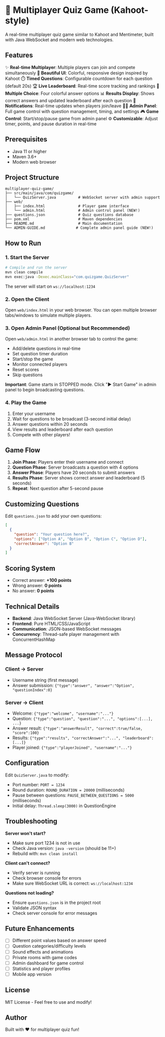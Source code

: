 # 🎯 Multiplayer Quiz Game (Kahoot-style)

A real-time multiplayer quiz game similar to Kahoot and Mentimeter, built with Java WebSocket and modern web technologies.

## Features

✨ **Real-time Multiplayer**: Multiple players can join and compete simultaneously
🎨 **Beautiful UI**: Colorful, responsive design inspired by Kahoot
⏱️ **Timed Questions**: Configurable countdown for each question (default 20s)
🏆 **Live Leaderboard**: Real-time score tracking and rankings
🎯 **Multiple Choice**: Four colorful answer options
📊 **Results Display**: Shows correct answers and updated leaderboard after each question
🔔 **Notifications**: Real-time updates when players join/leave
👨‍💼 **Admin Panel**: Full game control with question management, timing, and settings
🎮 **Game Control**: Start/stop/pause game from admin panel
⚙️ **Customizable**: Adjust timer, points, and pause duration in real-time

## Prerequisites

- Java 11 or higher
- Maven 3.6+
- Modern web browser

## Project Structure

```
multiplayer-quiz-game/
├── src/main/java/com/quizgame/
│   └── QuizServer.java          # WebSocket server with admin support
├── web/
│   ├── index.html               # Player game interface
│   └── admin.html               # Admin control panel (NEW!)
├── questions.json               # Quiz questions database
├── pom.xml                      # Maven dependencies
├── README.md                    # Main documentation
└── ADMIN-GUIDE.md              # Complete admin panel guide (NEW!)
```

## How to Run

### 1. Start the Server

```bash
# Compile and run the server
mvn clean compile
mvn exec:java -Dexec.mainClass="com.quizgame.QuizServer"
```

The server will start on `ws://localhost:1234`

### 2. Open the Client

Open `web/index.html` in your web browser. You can open multiple browser tabs/windows to simulate multiple players.

### 3. Open Admin Panel (Optional but Recommended)

Open `web/admin.html` in another browser tab to control the game:
- Add/delete questions in real-time
- Set question timer duration
- Start/stop the game
- Monitor connected players
- Reset scores
- Skip questions

**Important**: Game starts in STOPPED mode. Click "▶️ Start Game" in admin panel to begin broadcasting questions.

### 4. Play the Game

1. Enter your username
2. Wait for questions to be broadcast (3-second initial delay)
3. Answer questions within 20 seconds
4. View results and leaderboard after each question
5. Compete with other players!

## Game Flow

1. **Join Phase**: Players enter their username and connect
2. **Question Phase**: Server broadcasts a question with 4 options
3. **Answer Phase**: Players have 20 seconds to submit answers
4. **Results Phase**: Server shows correct answer and leaderboard (5 seconds)
5. **Repeat**: Next question after 5-second pause

## Customizing Questions

Edit `questions.json` to add your own questions:

```json
[
  {
    "question": "Your question here?",
    "options": ["Option A", "Option B", "Option C", "Option D"],
    "correctAnswer": "Option B"
  }
]
```

## Scoring System

- Correct answer: **+100 points**
- Wrong answer: **0 points**
- No answer: **0 points**

## Technical Details

- **Backend**: Java WebSocket Server (Java-WebSocket library)
- **Frontend**: Pure HTML/CSS/JavaScript
- **Communication**: JSON-based WebSocket messages
- **Concurrency**: Thread-safe player management with ConcurrentHashMap

## Message Protocol

### Client → Server
- Username string (first message)
- Answer submission: `{"type":"answer", "answer":"Option", "questionIndex":0}`

### Server → Client
- Welcome: `{"type":"welcome", "username":"..."}`
- Question: `{"type":"question", "question":"...", "options":[...], ...}`
- Answer result: `{"type":"answerResult", "correct":true/false, "score":100}`
- Results: `{"type":"results", "correctAnswer":"...", "leaderboard":[...]}`
- Player joined: `{"type":"playerJoined", "username":"..."}`

## Configuration

Edit `QuizServer.java` to modify:
- Port number: `PORT = 1234`
- Round duration: `ROUND_DURATION = 20000` (milliseconds)
- Pause between questions: `PAUSE_BETWEEN_QUESTIONS = 5000` (milliseconds)
- Initial delay: `Thread.sleep(3000)` in QuestionEngine

## Troubleshooting

**Server won't start?**
- Make sure port 1234 is not in use
- Check Java version: `java -version` (should be 11+)
- Rebuild with: `mvn clean install`

**Client can't connect?**
- Verify server is running
- Check browser console for errors
- Make sure WebSocket URL is correct: `ws://localhost:1234`

**Questions not loading?**
- Ensure `questions.json` is in the project root
- Validate JSON syntax
- Check server console for error messages

## Future Enhancements

- [ ] Different point values based on answer speed
- [ ] Question categories/difficulty levels
- [ ] Sound effects and animations
- [ ] Private rooms with game codes
- [ ] Admin dashboard for game control
- [ ] Statistics and player profiles
- [ ] Mobile app version

## License

MIT License - Feel free to use and modify!

## Author

Built with ❤️ for multiplayer quiz fun!

